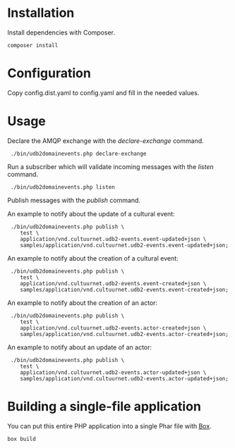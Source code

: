 
# Installation

Install dependencies with Composer.

```
composer install
```

# Configuration

Copy config.dist.yaml to config.yaml and fill in the needed values.

# Usage

Declare the AMQP exchange with the _declare-exchange_ command.

```
 ./bin/udb2domainevents.php declare-exchange
```

Run a subscriber which will validate incoming messages with the _listen_ 
command.

```
 ./bin/udb2domainevents.php listen
```

Publish messages with the _publish_ command.

An example to notify about the update of a cultural event:

```
 ./bin/udb2domainevents.php publish \
    test \
    application/vnd.cultuurnet.udb2-events.event-updated+json \
    samples/application/vnd.cultuurnet.udb2-events.event-updated+json;
```

An example to notify about the creation of a cultural event:

```
 ./bin/udb2domainevents.php publish \
    test \
    application/vnd.cultuurnet.udb2-events.event-created+json \
    samples/application/vnd.cultuurnet.udb2-events.event-created+json;
```

An example to notify about the creation of an actor:

```
 ./bin/udb2domainevents.php publish \
    test \
    application/vnd.cultuurnet.udb2-events.actor-created+json \
    samples/application/vnd.cultuurnet.udb2-events.actor-created+json;
```

An example to notify about an update of an actor:

```
 ./bin/udb2domainevents.php publish \
    test \
    application/vnd.cultuurnet.udb2-events.actor-updated+json \
    samples/application/vnd.cultuurnet.udb2-events.actor-updated+json;
```

# Building a single-file application

You can put this entire PHP application into a single Phar file with [Box].

```
box build
```

[Box]: http://box-project.org/
